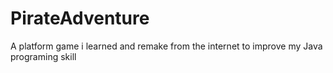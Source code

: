 # PirateAdventure
 A platform game i learned and remake from the internet to improve my Java programing skill
